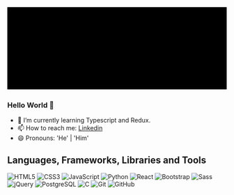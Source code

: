 <img src="https://github.com/sshnuke333/sshnuke333/blob/main/assets/banner.gif" alt="animated banner that says nikhil bhargav - web developer">

### Hello World 👋

- 🌱 I’m currently learning Typescript and Redux.
- 📫 How to reach me: [Linkedin](https://www.linkedin.com/in/nikhilbhargav)
- 😄 Pronouns: 'He' | 'Him'

## Languages, Frameworks, Libraries and Tools

![HTML5](https://img.shields.io/badge/-HTML5-black?style=flat-square&logo=html5)
![CSS3](https://img.shields.io/badge/-CSS3-black?style=flat-square&logo=css3&logoColor=blue)
![JavaScript](https://img.shields.io/badge/-JavaScript-black?style=flat-square&logo=javascript)
![Python](https://img.shields.io/badge/-Python-black?style=flat-square&logo=python)
![React](https://img.shields.io/badge/React-20232A?style=flat-square&logo=react)
![Bootstrap](https://img.shields.io/badge/-Bootstrap-black?style=flat-square&logo=bootstrap)
![Sass](https://img.shields.io/badge/-Sass-black?style=flat-square&logo=sass)
![jQuery](https://img.shields.io/badge/-jQuery-black?style=flat-square&logo=jquery&logoColor=0769AD)
![PostgreSQL](https://img.shields.io/badge/-PostgreSQL-black?style=flat-square&logo=postgresql)
![C](https://img.shields.io/badge/-C-black?style=flat-square&logo=c)
![Git](https://img.shields.io/badge/-Git-black?style=flat-square&logo=git)
![GitHub](https://img.shields.io/badge/-GitHub-black?style=flat-square&logo=github)
